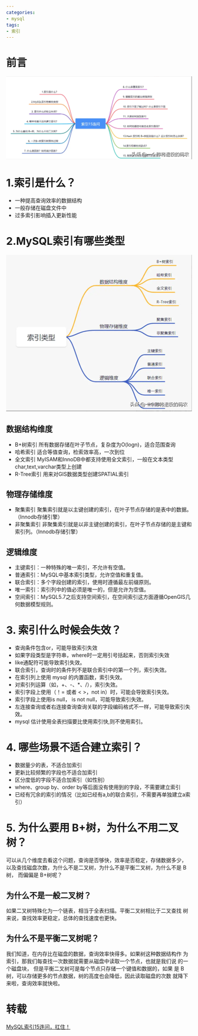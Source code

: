 ```yaml
---
categories: 
- mysql
tags:
- 索引
---
```



# 前言
![](MySQL索引15问/img.png)

# 1.索引是什么？
* 一种提高查询效率的数据结构
* 一般存储在磁盘文件中
* 过多索引影响插入更新性能

<!--more-->


# 2.MySQL索引有哪些类型
![](MySQL索引15问/img_1.png)
## 数据结构维度
* B+树索引 所有数据存储在叶子节点，复杂度为O(logn)，适合范围查询
* 哈希索引 适合等值查询，检索效率高，一次到位
* 全文索引 MyISAM和InnoDB中都支持使用全文索引，一般在文本类型char,text,varchar类型上创建
* R-Tree索引 用来对GIS数据类型创建SPATIAL索引
## 物理存储维度
* 聚集索引 聚集索引就是以主键创建的索引，在叶子节点存储的是表中的数据。（Innodb存储引擎）
* 非聚集索引 非聚集索引就是以非主键创建的索引，在叶子节点存储的是主键和索引列。（Innodb存储引擎）
## 逻辑维度 
* 主键索引：一种特殊的唯一索引，不允许有空值。
* 普通索引：MySQL中基本索引类型，允许空值和重复值。
* 联合索引：多个字段创建的索引，使用时遵循最左前缀原则。
* 唯一索引：索引列中的值必须是唯一的，但是允许为空值。
* 空间索引：MySQL5.7之后支持空间索引，在空间索引这方面遵循OpenGIS几何数据模型规则。

# 3. 索引什么时候会失效？
* 查询条件包含or，可能导致索引失效
* 如果字段类型是字符串，where时一定用引号括起来，否则索引失效
* like通配符可能导致索引失效。
* 联合索引，查询时的条件列不是联合索引中的第一个列，索引失效。
* 在索引列上使用 mysql 的内置函数，索引失效。
* 对索引列运算（如，+、-、*、/），索引失效。
* 索引字段上使用（！= 或者 < >，not in）时，可能会导致索引失效。
* 索引字段上使用is null， is not null，可能导致索引失效。
* 左连接查询或者右连接查询查询关联的字段编码格式不一样，可能导致索引失效。
* mysql 估计使用全表扫描要比使用索引快,则不使用索引。

# 4. 哪些场景不适合建立索引？
* 数据量少的表，不适合加索引
* 更新比较频繁的字段也不适合加索引
* 区分度低的字段不适合加索引（如性别）
* where、group by、order by等后面没有使用到的字段，不需要建立索引
* 已经有冗余的索引的情况（比如已经有a,b的联合索引，不需要再单独建立a索引）

# 5. 为什么要用 B+树，为什么不用二叉树？
可以从几个维度去看这个问题，查询是否够快，效率是否稳定，存储数据多少， 以及查找磁盘次数，为什么不是二叉树，为什么不是平衡二叉树，为什么不是 B 树，
而偏偏是 B+树呢？

## 为什么不是一般二叉树？
如果二叉树特殊化为一个链表，相当于全表扫描。平衡二叉树相比于二叉查找 树来说，查找效率更稳定，总体的查找速度也更快。

## 为什么不是平衡二叉树呢？
我们知道，在内存比在磁盘的数据，查询效率快得多。如果树这种数据结构作 为索引，那我们每查找一次数据就需要从磁盘中读取一个节点，也就是我们说 的一个磁盘块，
但是平衡二叉树可是每个节点只存储一个键值和数据的，如果 是 B 树，可以存储更多的节点数据，树的高度也会降低，因此读取磁盘的次数 就降下来啦，查询效率就快啦。





# 转载
[MySQL索引15连问，扛住！
](https://www.toutiao.com/article/7225787837130588672/?app=news_article&timestamp=1684287814&use_new_style=1&req_id=20230517094334615A78C9C8B85A45BB55&group_id=7225787837130588672&wxshare_count=1&tt_from=weixin&utm_source=weixin&utm_medium=toutiao_android&utm_campaign=client_share&share_token=fddd6039-c426-40d6-ab74-2fcbcc8b0a76&source=m_redirect&wid=1684287888092)